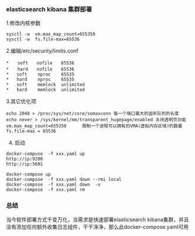 ###  elasticsearch kibana 集群部署


1.修改内核参数
```
sysctl -w  vm.max_map_count=655350
sysctl -w  fs.file-max=65536
```

2.编辑/etc/security/limits.conf 
```
*　　soft　　nofile　　65536
*　　hard　　nofile　　65536
*   soft    nproc    65535
*   hard    nproc    65535
*   soft    memlock  unlimited
*   hard    memlock  unlimited
```

3.其它优化项
```
echo 2048 > /proc/sys/net/core/somaxconn 每一个端口最大的监听队列的长度
echo never > /sys/kernel/mm/transparent_hugepage/enabled 关闭透明页功能
vm.max_map_count=655350      限制一个进程可以拥有的VMA(虚拟内存区域)的数量
fs.file-max = 65536     
```

4. 启动
```
docker-compuse  -f xxx.yaml up
http://ip:9200
http://ip:5601
```

```
docker-compose up
docker-compose  -f xxx.yaml down --rmi local
docker-compose  -f xxx.yaml down  -v
docker-compose  -f xxx.yaml rm
```

### 总结
当今软件部署方式千变万化，当需求是快速部署elasticsearch kibana集群，并且没有添加任何额外收集日志组件，干干净净，那么此docker-compose.yaml可用

